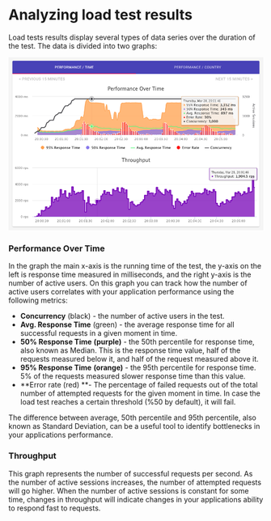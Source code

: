 # Analyzing load test results

Load tests results display several types of data series over the duration of the test. The data is divided into two graphs:

![](<../.gitbook/assets/image (15).png>)

### Performance Over Time

In the graph the main x-axis is the running time of the test, the y-axis on the left is response time measured in milliseconds, and the right y-axis is the number of active users. On this graph you can track how the number of active users correlates with your application performance using the following metrics:

* **Concurrency** (black) - the number of active users in the test.
* **Avg. Response Time** (green) - the average response time for all successful requests in a given moment in time.
* **50% Response Time** **(purple)** - the 50th percentile for response time, also known as Median. This is the response time value, half of the requests measured below it, and half of the request measured above it.
* **95% Response Time** **(orange)** - the 95th percentile for response time. 5% of the requests measured slower response time than this value.
* **Error rate (red) **- The percentage of failed requests out of the total number of attempted requests for the given moment in time. In case the load test reaches a certain threshold (%50 by default), it will fail.

The difference between average, 50th percentile and 95th percentile, also known as Standard Deviation, can be a useful tool to identify bottlenecks in your applications performance.

### Throughput

This graph represents the number of successful requests per second. As the number of active sessions increases, the number of attempted requests will go higher. When the number of active sessions is constant for some time, changes in throughput will indicate changes in your applications ability to respond fast to requests.
